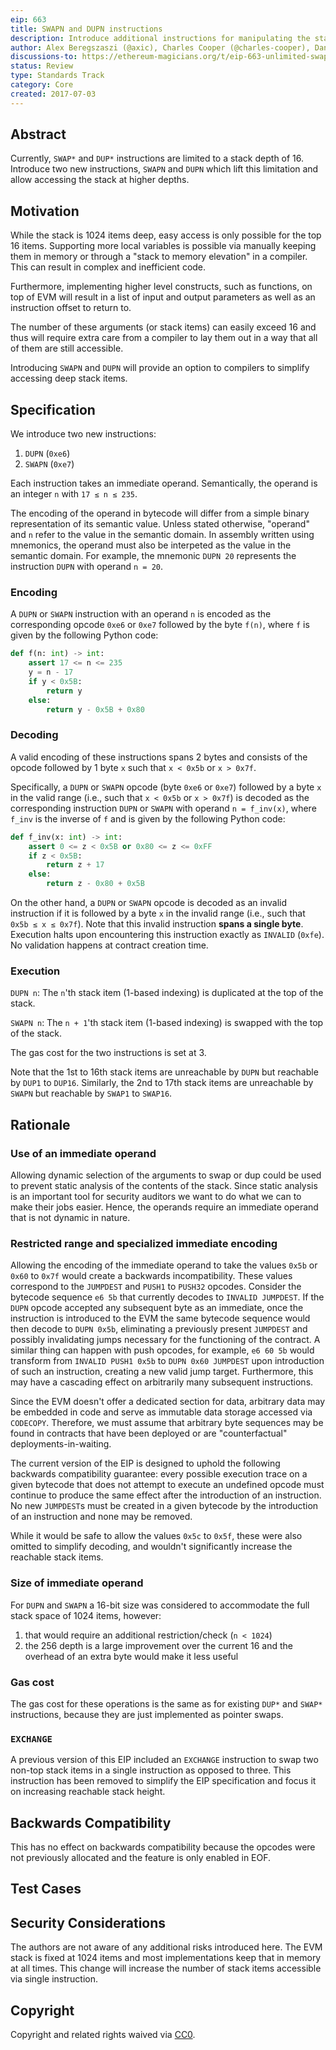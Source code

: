 ```yaml
---
eip: 663
title: SWAPN and DUPN instructions
description: Introduce additional instructions for manipulating the stack which allow accessing the stack at higher depths
author: Alex Beregszaszi (@axic), Charles Cooper (@charles-cooper), Danno Ferrin (@shemnon), Francisco Giordano (@frangio)
discussions-to: https://ethereum-magicians.org/t/eip-663-unlimited-swap-and-dup-instructions/3346
status: Review
type: Standards Track
category: Core
created: 2017-07-03
---
```


## Abstract

Currently, `SWAP*` and `DUP*` instructions are limited to a stack depth of 16. Introduce two new instructions, `SWAPN` and `DUPN` which lift this limitation and allow accessing the stack at higher depths.

## Motivation

While the stack is 1024 items deep, easy access is only possible for the top 16 items. Supporting more local variables is possible via manually keeping them in memory or through a "stack to memory elevation" in a compiler. This can result in complex and inefficient code.

Furthermore, implementing higher level constructs, such as functions, on top of EVM will result in a list of input and output parameters as well as an instruction offset to return to.

The number of these arguments (or stack items) can easily exceed 16 and thus will require extra care from a compiler to lay them out in a way that all of them are still accessible.

Introducing `SWAPN` and `DUPN` will provide an option to compilers to simplify accessing deep stack items.

## Specification

We introduce two new instructions:

1. `DUPN` (`0xe6`)
2. `SWAPN` (`0xe7`)

Each instruction takes an immediate operand. Semantically, the operand is an integer `n` with `17 ≤ n ≤ 235`.

The encoding of the operand in bytecode will differ from a simple binary representation of its semantic value. Unless stated otherwise, "operand" and `n` refer to the value in the semantic domain. In assembly written using mnemonics, the operand must also be interpeted as the value in the semantic domain. For example, the mnemonic `DUPN 20` represents the instruction `DUPN` with operand `n = 20`.

### Encoding

A `DUPN` or `SWAPN` instruction with an operand `n` is encoded as the corresponding opcode `0xe6` or `0xe7` followed by the byte `f(n)`, where `f` is given by the following Python code:

```python
def f(n: int) -> int:
    assert 17 <= n <= 235
    y = n - 17
    if y < 0x5B:
        return y
    else:
        return y - 0x5B + 0x80
```

### Decoding

A valid encoding of these instructions spans 2 bytes and consists of the opcode followed by 1 byte `x` such that `x < 0x5b` or `x > 0x7f`.

Specifically, a `DUPN` or `SWAPN` opcode (byte `0xe6` or `0xe7`) followed by a byte `x` in the valid range (i.e., such that `x < 0x5b` or `x > 0x7f`) is decoded as the corresponding instruction `DUPN` or `SWAPN` with operand `n = f_inv(x)`, where `f_inv` is the inverse of `f` and is given by the following Python code:

```python
def f_inv(x: int) -> int:
    assert 0 <= z < 0x5B or 0x80 <= z <= 0xFF
    if z < 0x5B:
        return z + 17
    else:
        return z - 0x80 + 0x5B
```

On the other hand, a `DUPN` or `SWAPN` opcode is decoded as an invalid instruction if it is followed by a byte `x` in the invalid range (i.e., such that `0x5b ≤ x ≤ 0x7f`). Note that this invalid instruction **spans a single byte**. Execution halts upon encountering this instruction exactly as `INVALID` (`0xfe`). No validation happens at contract creation time.

### Execution

`DUPN n`: The `n`'th stack item (1-based indexing) is duplicated at the top of the stack.

`SWAPN n`: The `n + 1`'th stack item (1-based indexing) is swapped with the top of the stack.

The gas cost for the two instructions is set at 3.

Note that the 1st to 16th stack items are unreachable by `DUPN` but reachable by `DUP1` to `DUP16`. Similarly, the 2nd to 17th stack items are unreachable by `SWAPN` but reachable by `SWAP1` to `SWAP16`.

## Rationale

### Use of an immediate operand

Allowing dynamic selection of the arguments to swap or dup could be used to prevent static analysis of the contents of the stack. Since static analysis is an important tool for security auditors we want to do what we can to make their jobs easier. Hence, the operands require an immediate operand that is not dynamic in nature. 

### Restricted range and specialized immediate encoding

Allowing the encoding of the immediate operand to take the values `0x5b` or `0x60` to `0x7f` would create a backwards incompatibility. These values correspond to the `JUMPDEST` and `PUSH1` to `PUSH32` opcodes. Consider the bytecode sequence `e6 5b` that currently decodes to `INVALID JUMPDEST`. If the `DUPN` opcode accepted any subsequent byte as an immediate, once the instruction is introduced to the EVM the same bytecode sequence would then decode to `DUPN 0x5b`, eliminating a previously present `JUMPDEST` and possibly invalidating jumps necessary for the functioning of the contract. A similar thing can happen with push opcodes, for example, `e6 60 5b` would transform from `INVALID PUSH1 0x5b` to `DUPN 0x60 JUMPDEST` upon introduction of such an instruction, creating a new valid jump target. Furthermore, this may have a cascading effect on arbitrarily many subsequent instructions.

Since the EVM doesn't offer a dedicated section for data, arbitrary data may be embedded in code and serve as immutable data storage accessed via `CODECOPY`. Therefore, we must assume that arbitrary byte sequences may be found in contracts that have been deployed or are "counterfactual" deployments-in-waiting.

The current version of the EIP is designed to uphold the following backwards compatibility guarantee: every possible execution trace on a given bytecode that does not attempt to execute an undefined opcode must continue to produce the same effect after the introduction of an instruction. No new `JUMPDEST`s must be created in a given bytecode by the introduction of an instruction and none may be removed.

While it would be safe to allow the values `0x5c` to `0x5f`, these were also omitted to simplify decoding, and wouldn't significantly increase the reachable stack items.

### Size of immediate operand

For `DUPN` and `SWAPN` a 16-bit size was considered to accommodate the full stack space of 1024 items, however:

1. that would require an additional restriction/check (`n < 1024`)
2. the 256 depth is a large improvement over the current 16 and the overhead of an extra byte would make it less useful

### Gas cost

The gas cost for these operations is the same as for existing `DUP*` and `SWAP*` instructions, because they are just implemented as pointer swaps.

### `EXCHANGE`

A previous version of this EIP included an `EXCHANGE` instruction to swap two non-top stack items in a single instruction as opposed to three. This instruction has been removed to simplify the EIP specification and focus it on increasing reachable stack height.

## Backwards Compatibility

This has no effect on backwards compatibility because the opcodes were not previously allocated and the feature is only enabled in EOF.

## Test Cases

<!-- TODO -->

## Security Considerations

The authors are not aware of any additional risks introduced here. The EVM stack is fixed at 1024 items and most implementations keep that in memory at all times. This change will increase the number of stack items accessible via single instruction.

## Copyright

Copyright and related rights waived via [CC0](../LICENSE.md).
